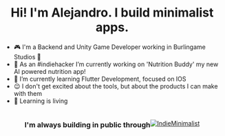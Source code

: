 <h1 align="center">Hi! I'm Alejandro. I build minimalist apps.</h1>

- :video_game: I'm a Backend and Unity Game Developer working in Burlingame Studios :hibiscus:
- :rocket: As an #indiehacker I’m currently working on 'Nutrition Buddy' my new AI powered nutrition app!
- 🌱 I’m currently learning Flutter Development, focused on IOS
- :wink: I don't get excited about the tools, but about the products I can make with them
- :book: Learning is living

<div style="display: flex; align-items: center; justify-content: center;">
  <h3>I'm always building in public through</h3>
  <a href="https://twitter.com/intent/follow?screen_name=IndieMinimalist">
    <img src="https://img.shields.io/twitter/follow/IndieMinimalist?label=%40IndieMinimalist" alt="IndieMinimalist" style="vertical-align: middle;"/>
  </a>
</div>
